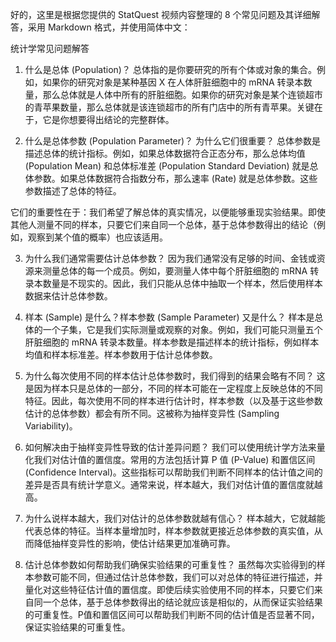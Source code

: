好的，这里是根据您提供的 StatQuest 视频内容整理的 8 个常见问题及其详细解答，采用 Markdown 格式，并使用简体中文：

统计学常见问题解答
1. 什么是总体 (Population)？
总体指的是你要研究的所有个体或对象的集合。例如，如果你的研究对象是某种基因 X 在人体肝脏细胞中的 mRNA 转录本数量，那么总体就是人体中所有的肝脏细胞。如果你的研究对象是某个连锁超市的青苹果数量，那么总体就是该连锁超市的所有门店中的所有青苹果。关键在于，它是你想要得出结论的完整群体。

2. 什么是总体参数 (Population Parameter)？ 为什么它们很重要？
总体参数是描述总体的统计指标。例如，如果总体数据符合正态分布，那么总体均值 (Population Mean) 和总体标准差 (Population Standard Deviation) 就是总体参数。如果总体数据符合指数分布，那么速率 (Rate) 就是总体参数。这些参数描述了总体的特征。

它们的重要性在于：我们希望了解总体的真实情况，以便能够重现实验结果。即使其他人测量不同的样本，只要它们来自同一个总体，基于总体参数得出的结论（例如，观察到某个值的概率）也应该适用。

3. 为什么我们通常需要估计总体参数？
因为我们通常没有足够的时间、金钱或资源来测量总体的每一个成员。例如，要测量人体中每个肝脏细胞的 mRNA 转录本数量是不现实的。因此，我们只能从总体中抽取一个样本，然后使用样本数据来估计总体参数。

4. 样本 (Sample) 是什么？样本参数 (Sample Parameter) 又是什么？
样本是总体的一个子集，它是我们实际测量或观察的对象。例如，我们可能只测量五个肝脏细胞的 mRNA 转录本数量。样本参数是描述样本的统计指标，例如样本均值和样本标准差。样本参数用于估计总体参数。

5. 为什么每次使用不同的样本估计总体参数时，我们得到的结果会略有不同？
这是因为样本只是总体的一部分，不同的样本可能在一定程度上反映总体的不同特征。因此，每次使用不同的样本进行估计时，样本参数（以及基于这些参数估计的总体参数）都会有所不同。这被称为抽样变异性 (Sampling Variability)。

6. 如何解决由于抽样变异性导致的估计差异问题？
我们可以使用统计学方法来量化我们对估计值的置信度。常用的方法包括计算 P 值 (P-Value) 和置信区间 (Confidence Interval)。这些指标可以帮助我们判断不同样本的估计值之间的差异是否具有统计学意义。通常来说，样本越大，我们对估计值的置信度就越高。

7. 为什么说样本越大，我们对估计的总体参数就越有信心？
样本越大，它就越能代表总体的特征。当样本量增加时，样本参数就更接近总体参数的真实值，从而降低抽样变异性的影响，使估计结果更加准确可靠。

8. 估计总体参数如何帮助我们确保实验结果的可重复性？
虽然每次实验得到的样本参数可能不同，但通过估计总体参数，我们可以对总体的特征进行描述，并量化对这些特征估计值的置信度。即使后续实验使用不同的样本，只要它们来自同一个总体，基于总体参数得出的结论就应该是相似的，从而保证实验结果的可重复性。P值和置信区间可以帮助我们判断不同的估计值是否显著不同，保证实验结果的可重复性。